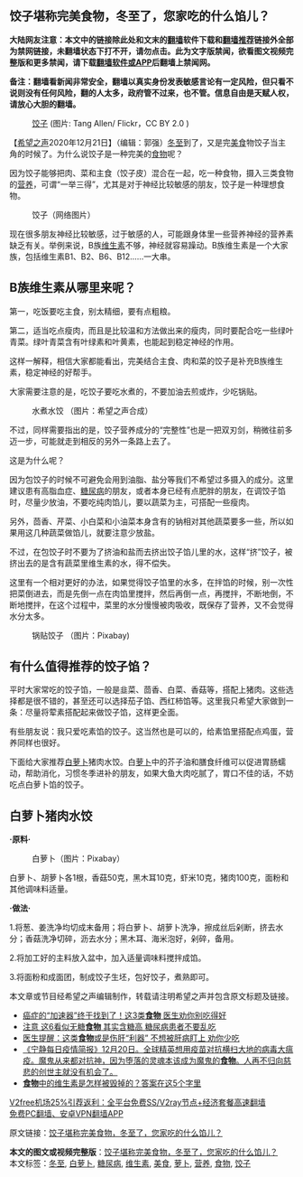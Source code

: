  <h2>饺子堪称完美食物，冬至了，您家吃的什么馅儿？</h2> <p class="notice"><b>大陆网友注意：本文中的链接除此处和文末的<a href="https://github.com/bannedbook/fanqiang" >翻墙</a>软件下载和<a href="https://github.com/killgcd/justmysocks/blob/master/README.md">翻墙推荐</a>链接外全部为禁网链接，未翻墙状态下打不开，请勿点击。此为文字版禁闻，欲看图文视频完整版和更多禁闻，请下载<a href="https://github.com/bannedbook/fanqiang">翻墙软件或APP</a>后翻墙上禁闻网。</p><p>备注：翻墙看新闻非常安全，翻墙以真实身份发表敏感言论有一定风险，但只看不说则没有任何风险，翻的人太多，政府管不过来，也不管。信息自由是天赋人权，请放心大胆的翻墙。</b></p>  <div class="entry"> <figure><figcaption><a href="https://www.bannedbook.org/bnews/tag/%E9%A5%BA%E5%AD%90/" class="st_tag internal_tag" rel="tag" title="标签 饺子 下的日志">饺子</a> (图片: Tang Allen/ Flickr，CC BY 2.0 )</figcaption></figure> <p>【<span class='wp_keywordlink_affiliate'><a href="https://www.soundofhope.org" title="希望之声" target="_blank">希望之声</a></span>2020年12月21日】（编辑：郭强）<a href="https://www.bannedbook.org/bnews/tag/%E5%86%AC%E8%87%B3/" class="st_tag internal_tag" rel="tag" title="标签 冬至 下的日志">冬至</a>到了，又是完<a href="https://www.bannedbook.org/bnews/tag/%e7%be%8e%e9%a3%9f/" class="st_tag internal_tag" rel="tag" title="标签 美食 下的日志">美食</a>物饺子当主角的时候了。为什么说饺子是一种完美的<a href="https://www.bannedbook.org/bnews/tag/%e9%a3%9f%e7%89%a9/" class="st_tag internal_tag" rel="tag" title="标签 食物 下的日志">食物</a>呢？</p> <p>因为饺子能够把肉、菜和主食（饺子皮）混合在一起，吃一种食物，摄入三类食物的<a href="https://www.bannedbook.org/bnews/tag/%E8%90%A5%E5%85%BB/" class="st_tag internal_tag" rel="tag" title="标签 营养 下的日志">营养</a>，可谓“一举三得”，尤其是对于神经比较敏感的朋友，饺子是一种理想食物。</p> <figure><figcaption>饺子（网络图片）</figcaption></figure> <p>现在很多朋友神经比较敏感，过于敏感的人，可能跟身体里一些营养神经的营养素缺乏有关。举例来说，B族<a href="https://www.bannedbook.org/bnews/tag/%E7%BB%B4%E7%94%9F%E7%B4%A0/" class="st_tag internal_tag" rel="tag" title="标签 维生素 下的日志">维生素</a>不够，神经就容易躁动。B族维生素是一个大家族，包括维生素B1、B2、B6、B12……一大串。</p> <h2>B族维生素从哪里来呢？</h2> <p>第一，吃饭要吃主食，别太精细，要有点粗粮。</p> <p>第二，适当吃点瘦肉，而且是比较温和方法做出来的瘦肉，同时要配合吃一些绿叶青菜。绿叶青菜含有叶绿素和叶黄素，也能起到稳定神经的作用。</p> <p>这样一解释，相信大家都能看出，完美结合主食、肉和菜的饺子是补充B族维生素，稳定神经的好帮手。</p>  <p>大家需要注意的是，吃饺子要吃水煮的，不要加油去煎或炸，少吃锅贴。</p> <figure><figcaption>水煮水饺 （图片：希望之声合成）</figcaption></figure> <p>不过，同样需要指出的是，饺子营养成分的“完整性”也是一把双刃剑，稍微往前多迈一步，可能就走到相反的另外一条路上去了。</p> <p>这是为什么呢？</p> <p>因为包饺子的时候不可避免会用到油脂、盐分等我们不希望过多摄入的成分。这里建议患有高脂血症、<a href="https://www.bannedbook.org/bnews/tag/%e7%b3%96%e5%b0%bf%e7%97%85/" class="st_tag internal_tag" rel="tag" title="标签 糖尿病 下的日志">糖尿病</a>的朋友，或者本身已经有点肥胖的朋友，在调饺子馅时，尽量少放油，不要吃纯肉馅儿，要以蔬菜为主，可搭配一些瘦肉。</p> <p>另外，茴香、芹菜、小白菜和小油菜本身含有的钠相对其他蔬菜要多一些，所以如果用这几种蔬菜做馅儿，就要注意少放盐。</p> <p>不过，在包饺子时不要为了挤油和盐而去挤出饺子馅儿里的水，这样“挤”饺子，被挤出去的是含有蔬菜里维生素的水，得不偿失。</p>  <p>这里有一个相对更好的办法，如果觉得饺子馅里的水多，在拌馅的时候，别一次性把菜倒进去，而是先倒一点在肉馅里搅拌，然后再倒一点，再搅拌，不断地倒，不断地搅拌，在这个过程中，菜里的水分慢慢被肉吸收，既保存了营养，又不会觉得水分太多。</p> <figure><figcaption>锅贴饺子 （图片：Pixabay)</figcaption></figure> <h2>有什么值得推荐的饺子馅？</h2> <p>平时大家常吃的饺子馅，一般是韭菜、茴香、白菜、香菇等，搭配上猪肉。这些选择都是很不错的，甚至还可以选择茄子馅、西红柿馅等。这里我只希望大家做到一条：尽量将荤素搭配起来做饺子馅，这样更全面。</p> <p>有些朋友说：我只爱吃素馅的饺子。这当然也是可以的，给素馅里搭配点鸡蛋，营养同样也很好。</p> <p>下面给大家推荐<a href="https://www.bannedbook.org/bnews/tag/%E7%99%BD%E8%90%9D%E5%8D%9C/" class="st_tag internal_tag" rel="tag" title="标签 白萝卜 下的日志">白萝卜</a>猪肉水饺。白<a href="https://www.bannedbook.org/bnews/tag/%e8%90%9d%e5%8d%9c/" class="st_tag internal_tag" rel="tag" title="标签 萝卜 下的日志">萝卜</a>中的芥子油和膳食纤维可以促进胃肠蠕动，帮助消化，习惯冬季进补的朋友，如果大鱼大肉吃腻了，胃口不佳的话，不妨吃点白萝卜馅的饺子。</p> <h2><strong>白萝卜猪肉水饺</strong></h2> <p><strong>·原料·</strong></p> <figure><figcaption>白萝卜（图片：Pixabay）</figcaption></figure> <p>白萝卜、胡萝卜各1根，香菇50克，黑木耳10克，虾米10克，猪肉100克，面粉和其他调味料适量。</p>  <p><strong>·做法·</strong></p> <p>1.将葱、姜洗净均切成末备用；将白萝卜、胡萝卜洗净，擦成丝后剁断，挤去水分；香菇洗净切碎，沥去水分；黑木耳、海米泡好，剁碎，备用。</p> <p>2.将加工好的主料放入盆中，加入适量调味料搅拌成馅。</p> <p>3.将面粉和成面团，制成饺子生坯，包好饺子，煮熟即可。</p> <p>本文章或节目经希望之声编辑制作，转载请注明希望之声并包含原文标题及链接。</p> <ul class='op-related-articles' title='相关阅读'> <li><a href='https://www.bannedbook.org/bnews/health/20201221/1452104.html' target='_blank'>癌症的“加速器”终于找到了！这3类<b>食物</b> 医生劝你别吃得好</a></li> <li><a href='https://www.bannedbook.org/bnews/health/20201221/1451985.html' target='_blank'>注意 这6看似无糖<b>食物</b> 其实含糖高 糖尿病患者不要乱吃</a></li> <li><a href='https://www.bannedbook.org/bnews/health/20201221/1451968.html' target='_blank'>医生提醒：这类<b>食物</b>或是伤肝“利器” 不想被肝病盯上 劝你少吃</a></li> <li><a href='https://www.bannedbook.org/bnews/bannedvideo/20201221/1451926.html' target='_blank'>《宁静每日疫情简报》12月20日。全球精英想用疫苗对抗横扫大地的病毒大瘟疫。魔鬼从来都对抗神，因为堕落的灵魂本该成为魔鬼的<b>食物</b>。人再不归向慈悲的创世主就没有机会了。</a></li> <li><a href='https://www.bannedbook.org/bnews/health/20201220/1451568.html' target='_blank'><b>食物</b>中的维生素是怎样被毁掉的？答案在这5个字里</a></li> </ul> <p class="texttj"> <a href="https://github.com/bannedbook/fanqiang/wiki/V2ray%E6%9C%BA%E5%9C%BA" target="_blank">V2free机场25%引荐返利：全平台免费SS/V2ray节点+经济套餐高速翻墙</a><br/> <a href="https://github.com/bannedbook/fanqiang/wiki/%E7%A6%81%E9%97%BB%E7%BD%91%E5%AE%89%E5%8D%93%E7%BF%BB%E5%A2%99%E6%96%B0%E9%97%BBAPP" target="_blank">免费PC翻墙、安卓VPN翻墙APP</a></p><p>原文链接：<a class="src_link"  href="https://www.soundofhope.org/post/455605" target="_blank">饺子堪称完美食物，冬至了，您家吃的什么馅儿？</a></p> <a name='sharetosocial'></a>       <div><b>本文的图文或视频完整版</b>：<a href='https://www.bannedbook.org/bnews/comments/20201222/1452480.html'>饺子堪称完美食物，冬至了，您家吃的什么馅儿？</a></div>  </div><!--END ENTRY--> <div class="postfooter"> <div>本文标签：<a href="https://www.bannedbook.org/bnews/tag/%E5%86%AC%E8%87%B3/" rel="tag">冬至</a>, <a href="https://www.bannedbook.org/bnews/tag/%E7%99%BD%E8%90%9D%E5%8D%9C/" rel="tag">白萝卜</a>, <a href="https://www.bannedbook.org/bnews/tag/%e7%b3%96%e5%b0%bf%e7%97%85/" rel="tag">糖尿病</a>, <a href="https://www.bannedbook.org/bnews/tag/%E7%BB%B4%E7%94%9F%E7%B4%A0/" rel="tag">维生素</a>, <a href="https://www.bannedbook.org/bnews/tag/%e7%be%8e%e9%a3%9f/" rel="tag">美食</a>, <a href="https://www.bannedbook.org/bnews/tag/%e8%90%9d%e5%8d%9c/" rel="tag">萝卜</a>, <a href="https://www.bannedbook.org/bnews/tag/%E8%90%A5%E5%85%BB/" rel="tag">营养</a>, <a href="https://www.bannedbook.org/bnews/tag/%e9%a3%9f%e7%89%a9/" rel="tag">食物</a>, <a href="https://www.bannedbook.org/bnews/tag/%E9%A5%BA%E5%AD%90/" rel="tag">饺子</a></div>  </div><!--END POSTFOOTER--> 